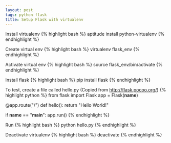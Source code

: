 ```yaml
---
layout: post
tags: python flask
title: Setup Flask with virtualenv
---
```

Install virtualenv
{% highlight bash %}
aptitude install python-virtualenv
{% endhighlight %}

Create virtual env
{% highlight bash %}
virtualenv flask_env
{% endhighlight %}

Activate virtual env
{% highlight bash %}
source flask_env/bin/activate
{% endhighlight %}

Install flask
{% highlight bash %}
pip install flask
{% endhighlight %}

To test, create a file called hello.py (Copied from <http://flask.pocoo.org/>)
{% highlight python %}
from flask import Flask
app = Flask(__name__)

@app.route("/")
def hello():
    return "Hello World!"

if __name__ == "__main__":
    app.run()
{% endhighlight %}

Run
{% highlight bash %}
python hello.py
{% endhighlight %}

Deactivate virtualenv
{% highlight bash %}
deactivate
{% endhighlight %}


